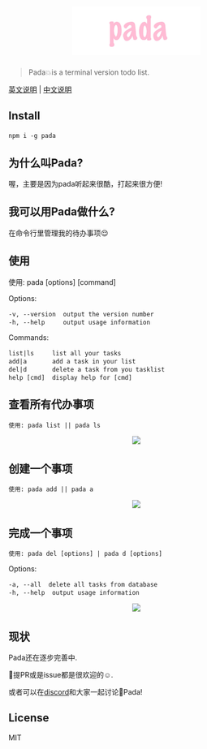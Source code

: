 <h1 align="center">
  <img width="320" style="width: 50%" src="https://github.com/haowen737/pada/blob/master/docs/pada-banner.jpg?raw=true">
</h1>


> Pada💥is a terminal version todo list.

[英文说明](https://github.com/haowen737/pada/blob/master/README.md) | [中文说明](https://github.com/haowen737/pada/blob/master/docs/README-zh.md)

## Install

```npm i -g pada```

## 为什么叫Pada?

喔，主要是因为pada听起来很酷，打起来很方便!

## 我可以用Pada做什么?

在命令行里管理我的待办事项😌

## 使用

  使用: pada [options] [command]


  Options:

    -v, --version  output the version number
    -h, --help     output usage information


  Commands:

    list|ls     list all your tasks
    add|a       add a task in your list
    del|d       delete a task from you tasklist
    help [cmd]  display help for [cmd]

## 查看所有代办事项

    使用: pada list || pada ls

<!-- [pada-list](./docs/pada-list.png) -->
<p align="center"><img src="https://github.com/haowen737/pada/blob/master/docs/pada-list.png?raw=true"></p>

## 创建一个事项

    使用: pada add || pada a


<!-- [pada-add](./docs/pada-add.png) -->
<p align="center"><img src="https://github.com/haowen737/pada/blob/master/docs/pada-add.png?raw=true"></p>

## 完成一个事项

    使用: pada del [options] | pada d [options]


  Options:

    -a, --all  delete all tasks from database
    -h, --help  output usage information

<!-- [pada-add](./docs/pada-del.png) -->
<p align="center"><img src="https://github.com/haowen737/pada/blob/master/docs/pada-del.png?raw=true"></p>

## 现状

Pada还在逐步完善中.

提PR或是issue都是很欢迎的☺️.

或者可以在[discord](https://discord.gg/GNJNF)和大家一起讨论Pada!

## License

MIT
